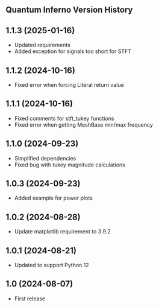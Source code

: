 ## Quantum Inferno Version History

## 1.1.3 (2025-01-16)
- Updated requirements
- Added exception for signals too short for STFT

## 1.1.2 (2024-10-16)
- Fixed error when forcing Literal return value

## 1.1.1 (2024-10-16)
- Fixed comments for stft_tukey functions
- Fixed error when getting MeshBase min/max frequency

## 1.1.0 (2024-09-23)
- Simplified dependencies
- Fixed bug with tukey magnitude calculations

## 1.0.3 (2024-09-23)
- Added example for power plots

## 1.0.2 (2024-08-28)
- Update matplotlib requirement to 3.9.2

## 1.0.1 (2024-08-21)
- Updated to support Python 12

## 1.0 (2024-08-07)
- First release